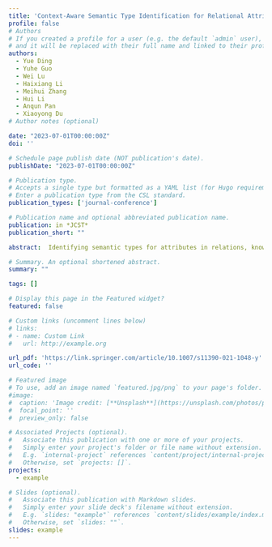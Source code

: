 ```yaml
---
title: 'Context-Aware Semantic Type Identification for Relational Attributes'
profile: false
# Authors
# If you created a profile for a user (e.g. the default `admin` user), write the username (folder name) here
# and it will be replaced with their full name and linked to their profile.
authors:
  - Yue Ding
  - Yuhe Guo
  - Wei Lu
  - Haixiang Li
  - Meihui Zhang
  - Hui Li
  - Anqun Pan
  - Xiaoyong Du
# Author notes (optional)

date: "2023-07-01T00:00:00Z"
doi: ''

# Schedule page publish date (NOT publication's date).
publishDate: "2023-07-01T00:00:00Z"

# Publication type.
# Accepts a single type but formatted as a YAML list (for Hugo requirements).
# Enter a publication type from the CSL standard.
publication_types: ['journal-conference']

# Publication name and optional abbreviated publication name.
publication: in *JCST*
publication_short: ""

abstract:  Identifying semantic types for attributes in relations, known as attribute semantic type (AST) identification, plays an important role in many data analysis tasks, such as data cleaning, schema matching, and keyword search in databases. However, due to a lack of unified naming standards across prevalent information systems (a.k.a. information islands), AST identification still remains as an open problem. To tackle this problem, we propose a context-aware method to figure out the ASTs for relations in this paper. We transform the AST identification into a multi-class classification problem and propose a schema context aware (SCA) model to learn the representation from a collection of relations associated with attribute values and schema context. Based on the learned representation, we predict the AST for a given attribute from an underlying relation, wherein the predicted AST is mapped to one of the labeled ASTs. To improve the performance for AST identification, especially for the case that the predicted semantic types of attributes are not included in the labeled ASTs, we then introduce knowledge base embeddings (a.k.a. KBVec) to enhance the above representation and construct a schema context aware model with knowledge base enhanced (SCA-KB) to get a stable and robust model. Extensive experiments based on real datasets demonstrate that our context-aware method outperforms the state-of-the-art approaches by a large margin, up to 6.14% and 25.17% in terms of macro average score, and up to 0.28% and 9.56% in terms of weighted score over high-quality and low-quality datasets respectively.

# Summary. An optional shortened abstract.
summary: ""

tags: []

# Display this page in the Featured widget?
featured: false

# Custom links (uncomment lines below)
# links:
# - name: Custom Link
#   url: http://example.org

url_pdf: 'https://link.springer.com/article/10.1007/s11390-021-1048-y'
url_code: ''

# Featured image
# To use, add an image named `featured.jpg/png` to your page's folder.
#image:
#  caption: 'Image credit: [**Unsplash**](https://unsplash.com/photos/pLCdAaMFLTE)'
#  focal_point: ''
#  preview_only: false

# Associated Projects (optional).
#   Associate this publication with one or more of your projects.
#   Simply enter your project's folder or file name without extension.
#   E.g. `internal-project` references `content/project/internal-project/index.md`.
#   Otherwise, set `projects: []`.
projects:
  - example

# Slides (optional).
#   Associate this publication with Markdown slides.
#   Simply enter your slide deck's filename without extension.
#   E.g. `slides: "example"` references `content/slides/example/index.md`.
#   Otherwise, set `slides: ""`.
slides: example
---
```

